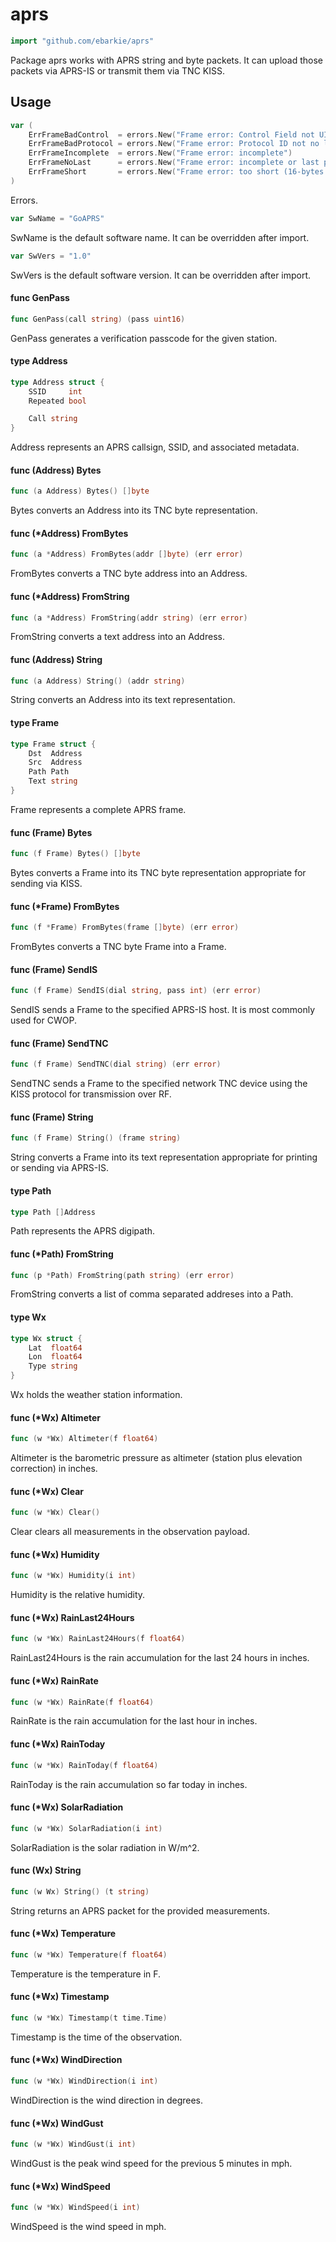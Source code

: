# aprs

```go
import "github.com/ebarkie/aprs"
```

Package aprs works with APRS string and byte packets. It can upload those
packets via APRS-IS or transmit them via TNC KISS.

## Usage

```go
var (
	ErrFrameBadControl  = errors.New("Frame error: Control Field not UI-frame")
	ErrFrameBadProtocol = errors.New("Frame error: Protocol ID not no layer 3 protocol")
	ErrFrameIncomplete  = errors.New("Frame error: incomplete")
	ErrFrameNoLast      = errors.New("Frame error: incomplete or last path not set")
	ErrFrameShort       = errors.New("Frame error: too short (16-bytes minimum)")
)
```
Errors.

```go
var SwName = "GoAPRS"
```
SwName is the default software name. It can be overridden after import.

```go
var SwVers = "1.0"
```
SwVers is the default software version. It can be overridden after import.

#### func  GenPass

```go
func GenPass(call string) (pass uint16)
```
GenPass generates a verification passcode for the given station.

#### type Address

```go
type Address struct {
	SSID     int
	Repeated bool

	Call string
}
```

Address represents an APRS callsign, SSID, and associated metadata.

#### func (Address) Bytes

```go
func (a Address) Bytes() []byte
```
Bytes converts an Address into its TNC byte representation.

#### func (*Address) FromBytes

```go
func (a *Address) FromBytes(addr []byte) (err error)
```
FromBytes converts a TNC byte address into an Address.

#### func (*Address) FromString

```go
func (a *Address) FromString(addr string) (err error)
```
FromString converts a text address into an Address.

#### func (Address) String

```go
func (a Address) String() (addr string)
```
String converts an Address into its text representation.

#### type Frame

```go
type Frame struct {
	Dst  Address
	Src  Address
	Path Path
	Text string
}
```

Frame represents a complete APRS frame.

#### func (Frame) Bytes

```go
func (f Frame) Bytes() []byte
```
Bytes converts a Frame into its TNC byte representation appropriate for sending
via KISS.

#### func (*Frame) FromBytes

```go
func (f *Frame) FromBytes(frame []byte) (err error)
```
FromBytes converts a TNC byte Frame into a Frame.

#### func (Frame) SendIS

```go
func (f Frame) SendIS(dial string, pass int) (err error)
```
SendIS sends a Frame to the specified APRS-IS host. It is most commonly used for
CWOP.

#### func (Frame) SendTNC

```go
func (f Frame) SendTNC(dial string) (err error)
```
SendTNC sends a Frame to the specified network TNC device using the KISS
protocol for transmission over RF.

#### func (Frame) String

```go
func (f Frame) String() (frame string)
```
String converts a Frame into its text representation appropriate for printing or
sending via APRS-IS.

#### type Path

```go
type Path []Address
```

Path represents the APRS digipath.

#### func (*Path) FromString

```go
func (p *Path) FromString(path string) (err error)
```
FromString converts a list of comma separated addreses into a Path.

#### type Wx

```go
type Wx struct {
	Lat  float64
	Lon  float64
	Type string
}
```

Wx holds the weather station information.

#### func (*Wx) Altimeter

```go
func (w *Wx) Altimeter(f float64)
```
Altimeter is the barometric pressure as altimeter (station plus elevation
correction) in inches.

#### func (*Wx) Clear

```go
func (w *Wx) Clear()
```
Clear clears all measurements in the observation payload.

#### func (*Wx) Humidity

```go
func (w *Wx) Humidity(i int)
```
Humidity is the relative humidity.

#### func (*Wx) RainLast24Hours

```go
func (w *Wx) RainLast24Hours(f float64)
```
RainLast24Hours is the rain accumulation for the last 24 hours in inches.

#### func (*Wx) RainRate

```go
func (w *Wx) RainRate(f float64)
```
RainRate is the rain accumulation for the last hour in inches.

#### func (*Wx) RainToday

```go
func (w *Wx) RainToday(f float64)
```
RainToday is the rain accumulation so far today in inches.

#### func (*Wx) SolarRadiation

```go
func (w *Wx) SolarRadiation(i int)
```
SolarRadiation is the solar radiation in W/m^2.

#### func (Wx) String

```go
func (w Wx) String() (t string)
```
String returns an APRS packet for the provided measurements.

#### func (*Wx) Temperature

```go
func (w *Wx) Temperature(f float64)
```
Temperature is the temperature in F.

#### func (*Wx) Timestamp

```go
func (w *Wx) Timestamp(t time.Time)
```
Timestamp is the time of the observation.

#### func (*Wx) WindDirection

```go
func (w *Wx) WindDirection(i int)
```
WindDirection is the wind direction in degrees.

#### func (*Wx) WindGust

```go
func (w *Wx) WindGust(i int)
```
WindGust is the peak wind speed for the previous 5 minutes in mph.

#### func (*Wx) WindSpeed

```go
func (w *Wx) WindSpeed(i int)
```
WindSpeed is the wind speed in mph.
